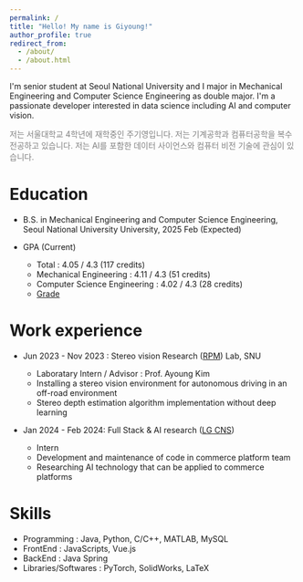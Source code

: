 ```yaml
---
permalink: /
title: "Hello! My name is Giyoung!"
author_profile: true
redirect_from: 
  - /about/
  - /about.html
---
```

 I'm senior student at Seoul National University and I major in Mechanical Engineering and Computer Science Engineering as double major. I'm a passionate developer interested in data science including AI and computer vision.

<span style = "font-size:14px; color: gray;"> 저는 서울대학교 4학년에 재학중인 주기영입니다. 저는 기계공학과 컴퓨터공학을 복수전공하고 있습니다. 저는 AI를 포함한 데이터 사이언스와 컴퓨터 비전 기술에 관심이 있습니다. </span>
 

Education
======
* B.S. in Mechanical Engineering and Computer Science Engineering, Seoul National University University, 2025 Feb (Expected)

* GPA (Current)
  * Total : 4.05 / 4.3 (117 credits)
  * Mechanical Engineering : 4.11 / 4.3 (51 credits)
  * Computer Science Engineering : 4.02 / 4.3 (28 credits)
  * [Grade](/images/grade.jpg)


Work experience
======
* Jun 2023 - Nov 2023 : Stereo vision Research ([RPM](https://rpm.snu.ac.kr/)) Lab, SNU
  * Laboratary Intern / Advisor : Prof. Ayoung Kim
  * Installing a stereo vision environment for autonomous driving in an off-road environment
  * Stereo depth estimation algorithm implementation without deep learning

* Jan 2024 - Feb 2024: Full Stack & AI research ([LG CNS](https://www.lgcns.com/))
  * Intern
  * Development and maintenance of code in commerce platform team
  * Researching AI technology that can be applied to commerce platforms


Skills
======
* Programming : Java, Python, C/C++, MATLAB, MySQL
* FrontEnd : JavaScripts, Vue.js
* BackEnd : Java Spring
* Libraries/Softwares : PyTorch, SolidWorks, LaTeX
